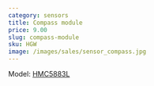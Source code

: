 ```yaml
---
category: sensors
title: Compass module
price: 9.00
slug: compass-module
sku: HGW
image: /images/sales/sensor_compass.jpg
---
```

Model: <a href="http://www.adafruit.com/datasheets/HMC5883L_3-Axis_Digital_Compass_IC.pdf"> HMC5883L</a>
